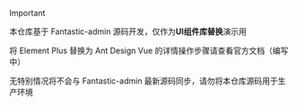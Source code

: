 > [!IMPORTANT]
>
> 本仓库基于 Fantastic-admin 源码开发，仅作为**UI组件库替换**演示用
>
> 将 Element Plus 替换为 Ant Design Vue 的详情操作步骤请查看官方文档（编写中）
>
> 无特别情况将不会与 Fantastic-admin 最新源码同步，请勿将本仓库源码用于生产环境
